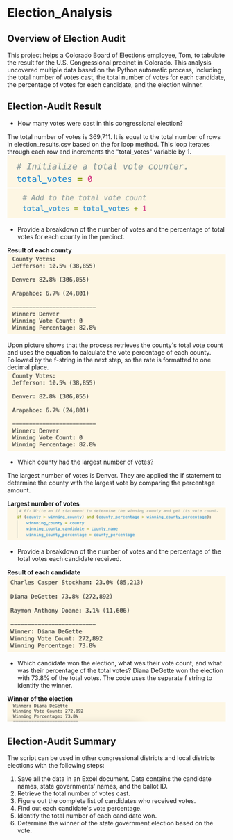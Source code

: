 # Election_Analysis
## Overview of Election Audit
This project helps a Colorado Board of Elections employee, Tom, to tabulate the result for the U.S. Congressional precinct in Colorado. This analysis uncovered multiple data based on the Python automatic process, including the total number of votes cast, the total number of votes for each candidate, the percentage of votes for each candidate, and the election winner.


## Election-Audit Result
* How many votes were cast in this congressional election? 

The total number of votes is 369,711. It is equal to the total number of rows in election_results.csv based on the for loop method. This loop iterates through each row and increments the "total_votes" variable by 1.
![total_votes1](Resources/total_votes1.png)
![total_votes2](Resources/total_votes2.png)



* Provide a breakdown of the number of votes and the percentage of total votes for each county in the precinct. 

**Result of each county**
![c_vote_percentage](Resources/c_vote_percentage.png)

Upon picture shows that the process retrieves the county's total vote count and uses the equation to calculate the vote percentage of each county. Followed by the f-string in the next step, so the rate is formatted to one decimal place.
![Resources/c_vote_percentage](Resources/c_vote_percentage.png)


* Which county had the largest number of votes?

The largest number of votes is Denver.
They are applied the if statement to determine the county with the largest vote by comparing the percentage amount. 

**Largest number of votes**
![largest_count](Resources/largest_count.png)


* Provide a breakdown of the number of votes and the percentage of the total votes each candidate received.

**Result of each candidate**
![vote_percentage](Resources/vote_percentage.png)


* Which candidate won the election, what was their vote count, and what was their percentage of the total votes? 
Diana DeGette won the election with 73.8% of the total votes. The code uses the separate f string to identify the winner. 

**Winner of the election**
![winner](Resources/winner.png)


## Election-Audit Summary
The script can be used in other congressional districts and local districts elections with the following steps:
 1. Save all the data in an Excel document. Data contains the candidate names, state governments' names, and the ballot ID.
 2. Retrieve the total number of votes cast.
 3. Figure out the complete list of candidates who received votes.
 4. Find out each candidate's vote percentage.
 5. Identify the total number of each candidate won.
 6. Determine the winner of the state government election based on the vote.

